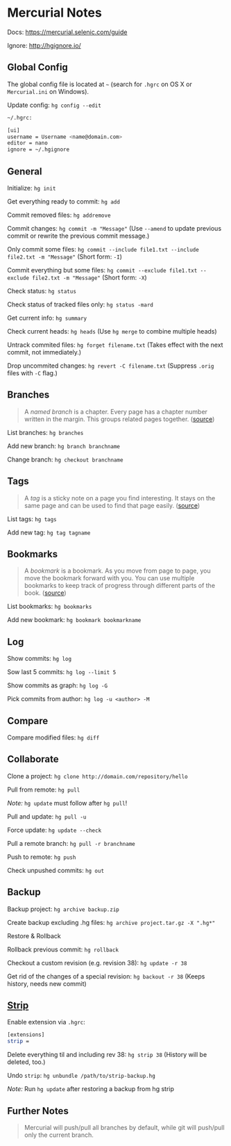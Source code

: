 # Mercurial Notes

Docs: <https://mercurial.selenic.com/guide>

Ignore: <http://hgignore.io/>

## Global Config

The global config file is located at `~` (search for `.hgrc` on OS X or `Mercurial.ini` on Windows).

Update config: `hg config --edit`

```bash
~/.hgrc:

[ui]
username = Username <name@domain.com>
editor = nano
ignore = ~/.hgignore
```

## General

Initialize: `hg init`

Get everything ready to commit: `hg add`

Commit removed files: `hg addremove`

Commit changes: `hg commit -m "Message"` 
(Use `--amend` to update previous commit or rewrite the previous commit message.)

Only commit some files: `hg commit --include file1.txt --include file2.txt -m "Message"` (Short form: `-I`)

Commit everything but some files: `hg commit --exclude file1.txt --exclude file2.txt -m "Message"` (Short form: `-X`)

Check status: `hg status`

Check status of tracked files only: `hg status -mard`

Get current info: `hg summary`

Check current heads: `hg heads`
(Use `hg merge` to combine multiple heads)

Untrack commited files: `hg forget filename.txt`
(Takes effect with the next commit, not immediately.)

Drop uncommited changes: `hg revert -C filename.txt`
(Suppress `.orig` files with `-C` flag.)

## Branches

> A _named branch_ is a chapter. Every page has a chapter number written in the margin. This groups related pages together. ([source](http://stackoverflow.com/a/5388790/1815847))

List branches: `hg branches`

Add new branch: `hg branch branchname`

Change branch: `hg checkout branchname`

## Tags

> A _tag_ is a sticky note on a page you find interesting. It stays on the same page and can be used to find that page easily. ([source](http://stackoverflow.com/a/5388790/1815847))

List tags: `hg tags`

Add new tag: `hg tag tagname`

## Bookmarks

> A _bookmark_ is a bookmark. As you move from page to page, you move the bookmark forward with you. You can use multiple bookmarks to keep track of progress through different parts of the book. ([source](http://stackoverflow.com/a/5388790/1815847))

List bookmarks: `hg bookmarks`

Add new bookmark: `hg bookmark bookmarkname`

## Log

Show commits: `hg log`

Sow last 5 commits: `hg log --limit 5`

Show commits as graph: `hg log -G`

Pick commits from author: `hg log -u <author> -M`

## Compare

Compare modified files: `hg diff`

## Collaborate

Clone a project: `hg clone http://domain.com/repository/hello`

Pull from remote: `hg pull`

*Note:*  `hg update` must follow after `hg pull`!

Pull and update: `hg pull -u`

Force update: `hg update --check`

Pull a remote branch: `hg pull -r branchname`

Push to remote: `hg push`

Check unpushed commits: `hg out`

## Backup

Backup project: `hg archive backup.zip`

Create backup excluding .hg files: `hg archive project.tar.gz -X ".hg*"`


Restore & Rollback

Rollback previous commit: `hg rollback`

Checkout a custom revision (e.g. revision 38): `hg update -r 38`

Get rid of the changes of a special revision: `hg backout -r 38`
(Keeps history, needs new commit)

## [Strip](https://www.mercurial-scm.org/wiki/StripExtension)

Enable extension via `.hgrc`:

```bash
[extensions]
strip =
```

Delete everything til and including rev 38: `hg strip 38`
(History will be deleted, too.)

Undo `strip`: `hg unbundle /path/to/strip-backup.hg`

*Note:* Run `hg update` after restoring a backup from hg strip

## Further Notes

> Mercurial will push/pull all branches by default, while git will push/pull only the current branch.

